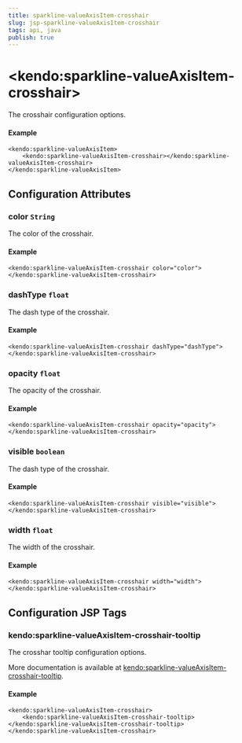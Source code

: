 ```yaml
---
title: sparkline-valueAxisItem-crosshair
slug: jsp-sparkline-valueAxisItem-crosshair
tags: api, java
publish: true
---
```


# \<kendo:sparkline-valueAxisItem-crosshair\>

The crosshair configuration options.

#### Example
    <kendo:sparkline-valueAxisItem>
        <kendo:sparkline-valueAxisItem-crosshair></kendo:sparkline-valueAxisItem-crosshair>
    </kendo:sparkline-valueAxisItem>

## Configuration Attributes

### color `String`

The color of the crosshair.

#### Example
    <kendo:sparkline-valueAxisItem-crosshair color="color">
    </kendo:sparkline-valueAxisItem-crosshair>

### dashType `float`

The dash type of the crosshair.

#### Example
    <kendo:sparkline-valueAxisItem-crosshair dashType="dashType">
    </kendo:sparkline-valueAxisItem-crosshair>

### opacity `float`

The opacity of the crosshair.

#### Example
    <kendo:sparkline-valueAxisItem-crosshair opacity="opacity">
    </kendo:sparkline-valueAxisItem-crosshair>

### visible `boolean`

The dash type of the crosshair.

#### Example
    <kendo:sparkline-valueAxisItem-crosshair visible="visible">
    </kendo:sparkline-valueAxisItem-crosshair>

### width `float`

The width of the crosshair.

#### Example
    <kendo:sparkline-valueAxisItem-crosshair width="width">
    </kendo:sparkline-valueAxisItem-crosshair>


##  Configuration JSP Tags

### kendo:sparkline-valueAxisItem-crosshair-tooltip

The crosshar tooltip configuration options.

More documentation is available at [kendo:sparkline-valueAxisItem-crosshair-tooltip](sparkline/valueaxisitem-crosshair-tooltip).

#### Example

    <kendo:sparkline-valueAxisItem-crosshair>
        <kendo:sparkline-valueAxisItem-crosshair-tooltip></kendo:sparkline-valueAxisItem-crosshair-tooltip>
    </kendo:sparkline-valueAxisItem-crosshair>

